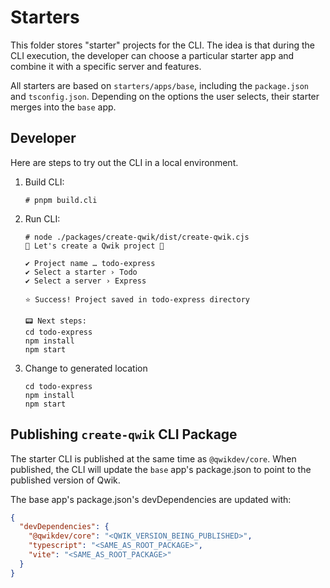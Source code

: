 # Starters

This folder stores "starter" projects for the CLI. The idea is that during the CLI execution, the developer can choose a particular starter app and combine it with a specific server and features.

All starters are based on `starters/apps/base`, including the `package.json` and `tsconfig.json`. Depending on the options the user selects, their starter merges into the `base` app.

## Developer

Here are steps to try out the CLI in a local environment.

1. Build CLI:

   ```
   # pnpm build.cli
   ```

1. Run CLI:

   ```
   # node ./packages/create-qwik/dist/create-qwik.cjs
   💫 Let's create a Qwik project 💫

   ✔ Project name … todo-express
   ✔ Select a starter › Todo
   ✔ Select a server › Express

   ⭐️ Success! Project saved in todo-express directory

   📟 Next steps:
   cd todo-express
   npm install
   npm start
   ```

1. Change to generated location
   ```
   cd todo-express
   npm install
   npm start
   ```

## Publishing `create-qwik` CLI Package

The starter CLI is published at the same time as `@qwikdev/core`. When published, the CLI will update the `base` app's package.json to point to the published version of Qwik.

The base app's package.json's devDependencies are updated with:

```json
{
  "devDependencies": {
    "@qwikdev/core": "<QWIK_VERSION_BEING_PUBLISHED>",
    "typescript": "<SAME_AS_ROOT_PACKAGE>",
    "vite": "<SAME_AS_ROOT_PACKAGE>"
  }
}
```
